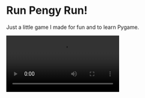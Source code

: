 # Run Pengy Run!
Just a little game I made for fun and to learn Pygame. 

![example_vid](https://raw.githubusercontent.com/finboy97/run_pengy_run-pygame/master/2023-06-21%2020-56-59.mp4)
